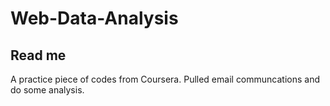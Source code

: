 # Web-Data-Analysis
## Read me
A practice piece of codes from Coursera. Pulled email communcations and do some analysis. 

